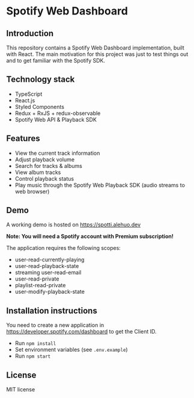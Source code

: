 # Spotify Web Dashboard

## Introduction

This repository contains a Spotify Web Dashboard implementation, built with React. The main motivation for this project was just to test things out and to get familiar with the Spotify SDK.

## Technology stack

- TypeScript
- React.js
- Styled Components
- Redux + RxJS + redux-observable
- Spotify Web API & Playback SDK

## Features

- View the current track information
- Adjust playback volume
- Search for tracks & albums
- View album tracks
- Control playback status
- Play music through the Spotify Web Playback SDK (audio streams to web browser)

## Demo

A working demo is hosted on https://spotti.alehuo.dev

**Note: You will need a Spotify account with Premium subscription!**

The application requires the following scopes: 

- user-read-currently-playing
- user-read-playback-state
- streaming user-read-email 
- user-read-private 
- playlist-read-private 
- user-modify-playback-state

## Installation instructions

You need to create a new application in https://developer.spotify.com/dashboard to get the Client ID.

- Run `npm install`
- Set environment variables (see `.env.example`)
- Run `npm start`

## License

MIT license
